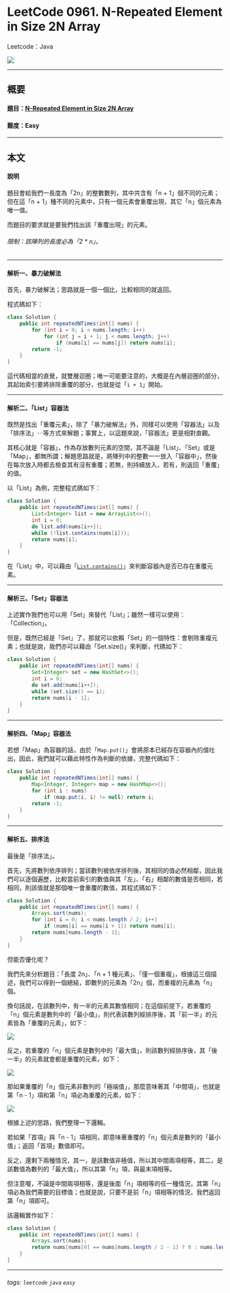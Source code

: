 # LeetCode 0961. N-Repeated Element in Size 2N Array
Leetcode：Java

![](https://github.com/rickbsr/LeetCode/blob/main/pics/leetcode.png?raw=true)

---

## 概要

#### 題目：[N-Repeated Element in Size 2N Array](https://leetcode.com/problems/n-repeated-element-in-size-2n-array/)

#### 難度：Easy

---

## 本文

#### 說明

題目會給我們一長度為「2n」的整數數列，其中共含有「n + 1」個不同的元素；但在這「n + 1」種不同的元素中，只有一個元素會重覆出現，其它「n」個元素為唯一值。

而題目的要求就是要我們找出該「重覆出現」的元素。

###### 限制：該陣列的長度必為「2 * n」。

---

#### 解析一、暴力破解法

首先，暴力破解法；思路就是一個一個比，比較相同的就返回。

程式碼如下：

```java
class Solution {
    public int repeatedNTimes(int[] nums) {
        for (int i = 0; i < nums.length; i++)
            for (int j = i + 1; j < nums.length; j++) 
                if (nums[i] == nums[j]) return nums[i];       
        return -1;
    }
}
```

這代碼相當的直覺，就雙層迴圈；唯一可能要注意的，大概是在內層迴圈的部分，其起始索引要將排除重覆的部分，也就是從「`i + 1`」開始。

---

#### 解析二、「List」容器法

既然是找出「重覆元素」，除了「暴力破解法」外，同樣可以使用「容器法」以及「排序法」⋯等方式來解題；事實上，以這題來說，「容器法」更是相對直觀。

其核心就是「容器」，作為存放數列元素的空間，其不論是「List」、「Set」或是「Map」，都無所謂；解題思路就是，將陣列中的整數一一放入「容器中」，然後在每次放入時都去檢查其有沒有重覆；若無，則持續放入，若有，則返回「重覆」的值。

以「List」為例，完整程式碼如下：

```java
class Solution {
    public int repeatedNTimes(int[] nums) {
        List<Integer> list = new ArrayList<>();
        int i = 0;
        do list.add(nums[i++]);
        while (!list.contains(nums[i]));
        return nums[i];
    }
}
```

在「List」中，可以藉由「[`List.contains()`](https://docs.oracle.com/javase/8/docs/api/java/util/List.html#contains-java.lang.Object-)」來判斷容器內是否已存在重覆元素。

---

#### 解析三、「Set」容器法

上述實作我們也可以用「Set」來替代「List」；雖然一樣可以使用：「Collection」。

但是，既然已經是「Set」了，那就可以依賴「Set」的一個特性：會剔除重複元素；也就是說，我們亦可以藉由「Set.size()」來判斷，代碼如下：

```java
class Solution {
    public int repeatedNTimes(int[] nums) {
        Set<Integer> set = new HashSet<>();
        int i = 0;
        do set.add(nums[i++]);
        while (set.size() == i);
        return nums[i - 1];
    }
}
```

---

#### 解析四、「Map」容器法

若想「Map」為容器的話，由於「`Map.put()`」會將原本已經存在容器內的值吐出，因此，我們就可以藉此特性作為判斷的依據，完整代碼如下：

```java
class Solution {
    public int repeatedNTimes(int[] nums) {
        Map<Integer, Integer> map = new HashMap<>();
        for (int i : nums)
            if (map.put(i, i) != null) return i;
        return -1;
    }
}
```

---

#### 解析五、排序法

最後是「排序法」。

首先，先將數列依序排列；當該數列被依序排列後，其相同的值必然相鄰，因此我們可以逐個遍歷，比較當前索引的數值與其「左」、「右」相鄰的數值是否相同，若相同，則該值就是那個唯一會重覆的數值，其程式碼如下：

```java
class Solution {
    public int repeatedNTimes(int[] nums) {
        Arrays.sort(nums);
        for (int i = 0; i < nums.length / 2; i++)
            if (nums[i] == nums[i + 1]) return nums[i];
        return nums[nums.length - 1];
    }
}
```

但能否優化呢？

我們先來分析題目：「長度 2n」、「n + 1 種元素」、「僅一個重複」，根據這三個描述，我們可以得到一個總結，即數列的元素為「2n」個，而重複的元素為「n」個。

換句話說，在該數列中，有一半的元素其數值相同；在這個前提下，若重覆的「n」個元素是數列中的「最小值」，則代表該數列經排序後，其「前一半」的元素皆為「重覆的元素」，如下：

![](https://raw.githubusercontent.com/rickbsr/LeetCode/main/pics/0961_n-repeated_element_in_size_2n_array_min_a.png)

反之，若重覆的「n」個元素是數列中的「最大值」，則該數列經排序後，其「後一半」的元素就會都是重覆的元素，如下：

![](https://raw.githubusercontent.com/rickbsr/LeetCode/main/pics/0961_n-repeated_element_in_size_2n_array_max_a.png)

那如果重覆的「n」個元素非數列的「極端值」，那麼意味著其「中間項」，也就是第「n - 1」項和第「n」項必為重覆的元素，如下：

![](https://raw.githubusercontent.com/rickbsr/LeetCode/main/pics/0961_n-repeated_element_in_size_2n_array_normal_a.png)

根據上述的思路，我們整理一下邏輯。

若如果「首項」與「n - 1」項相同，即意味著重覆的「n」個元素是數列的「最小值」；返回「首項」數值即可。

反之，還剩下兩種情況，其一，是該數值非極值，所以其中間兩項相等，其二，是該數值為數列的「最大值」，所以其第「n」項，與最末項相等。

但注意喔，不論是中間兩項相等，還是後面「n」項相等的任一種情況，其第「n」項必為我們需要的目標值；也就是說，只要不是前「n」項相等的情況，我們返回第「n」項即可。

該邏輯實作如下：

```java
class Solution {
    public int repeatedNTimes(int[] nums) {
        Arrays.sort(nums);
        return nums[nums[0] == nums[nums.length / 2 - 1] ? 0 : nums.length / 2];
    }
}
```

---

###### tags: `leetcode` `java` `easy`